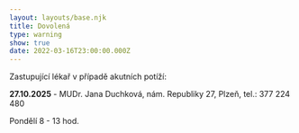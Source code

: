 ```yaml
---
layout: layouts/base.njk
title: Dovolená
type: warning
show: true
date: 2022-03-16T23:00:00.000Z
---
```

Zastupující lékař v případě akutních potíží: 

**27.10.2025** - MUDr. Jana Duchková, nám. Republiky 27, Plzeň, tel.: 377 224 480

Pondělí 8 - 13 hod.
